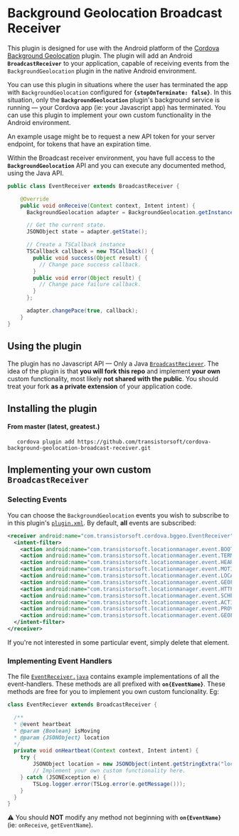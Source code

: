 Background Geolocation Broadcast Receiver
========================================================================================

This plugin is designed for use with the Android platform of the [Cordova Background Geolocation](https://github.com/transistorsoft/cordova-background-geolocation-lt) plugin.  The plugin will add an Android **`BroadcastReceiver`** to your application, capable of receiving events from the `BackgroundGeolocation` plugin in the native Android environment.

You can use this plugin in situations where the user has terminated the app with `BackgroundGeolocation` configured for **`{stopOnTerminate: false}`**.  In this situation, only the **`BackgroundGeolocation`** plugin's background service is running &mdash; your Cordova app (ie: your Javascript app) has terminated.  You can use this plugin to implement your own custom functionality in the Android environment.

An example usage might be to request a new API token for your server endpoint, for tokens that have an expiration time.

Within the Broadcast receiver environment, you have full access to the **`BackgroundGeolocation`** API and you can execute any documented method, using the Java API.

```java
public class EventReceiver extends BroadcastReceiver {

    @Override
    public void onReceive(Context context, Intent intent) {
      BackgroundGeolocation adapter = BackgroundGeolocation.getInstance(context, intent);

      // Get the current state.
      JSONObject state = adapter.getState();

      // Create a TSCallback instance
      TSCallback callback = new TSCallback() {
        public void success(Object result) {
          // Change pace success callback.
        }
        public void error(Object result) {
          // Change pace failure callback.
        }
      };

      adapter.changePace(true, callback);
    }
}
```


## Using the plugin ##

The plugin has no Javascript API &mdash; Only a Java [`BroadcastReciever`](blob/master/src/android/EventReceiver.java).  The idea of the plugin is that **you will fork this repo** and implement **your own** custom functionality, most likely **not shared with the public**.  You should treat your fork **as a private extension** of your application code.

## Installing the plugin ##

#### From master (latest, greatest.)

```
   cordova plugin add https://github.com/transistorsoft/cordova-background-geolocation-broadcast-receiver.git
```

## Implementing your own custom `BroadcastReceiver`

### Selecting Events

You can choose the `BackgroundGeolocation` events you wish to subscribe to in this plugin's [`plugin.xml`](blob/master/plugin.xml#L23).  By default, **all** events are subscribed:

```xml
<receiver android:name="com.transistorsoft.cordova.bggeo.EventReceiver">
  <intent-filter>
    <action android:name="com.transistorsoft.locationmanager.event.BOOT" />
    <action android:name="com.transistorsoft.locationmanager.event.TERMINATE" />
    <action android:name="com.transistorsoft.locationmanager.event.HEARTBEAT" />
    <action android:name="com.transistorsoft.locationmanager.event.MOTIONCHANGE" />
    <action android:name="com.transistorsoft.locationmanager.event.LOCATION" />
    <action android:name="com.transistorsoft.locationmanager.event.GEOFENCE" />
    <action android:name="com.transistorsoft.locationmanager.event.HTTP" />
    <action android:name="com.transistorsoft.locationmanager.event.SCHEDULE" />
    <action android:name="com.transistorsoft.locationmanager.event.ACTIVITYCHANGE" />
    <action android:name="com.transistorsoft.locationmanager.event.PROVIDERCHANGE" />
    <action android:name="com.transistorsoft.locationmanager.event.GEOFENCESCHANGE" />
  </intent-filter>
</receiver>
```

If you're not interested in some particular event, simply delete that element.

### Implementing Event Handlers

The file [`EventReceiver.java`](blob/master/src/android/EventReceiver.java) contains example implementations of all the event-handlers.  These methods are all prefixed with **`on{EventName}`**.  These methods are free for you to implement you own custom funcionality.  Eg:

```java
class EventReciever extends BroadcastReceiver {

  /**
  * @event heartbeat
  * @param {Boolean} isMoving
  * @param {JSONObject} location
  */
  private void onHeartbeat(Context context, Intent intent) {
    try {
        JSONObject location = new JSONObject(intent.getStringExtra("location"));
        // Implement your own custom functionality here.
    } catch (JSONException e) {
        TSLog.logger.error(TSLog.error(e.getMessage()));
    }
  }
}
```

:warning: You should **NOT** modify any method not beginning with **`on{EventName}`** (ie: `onReceive`, `getEventName`).

